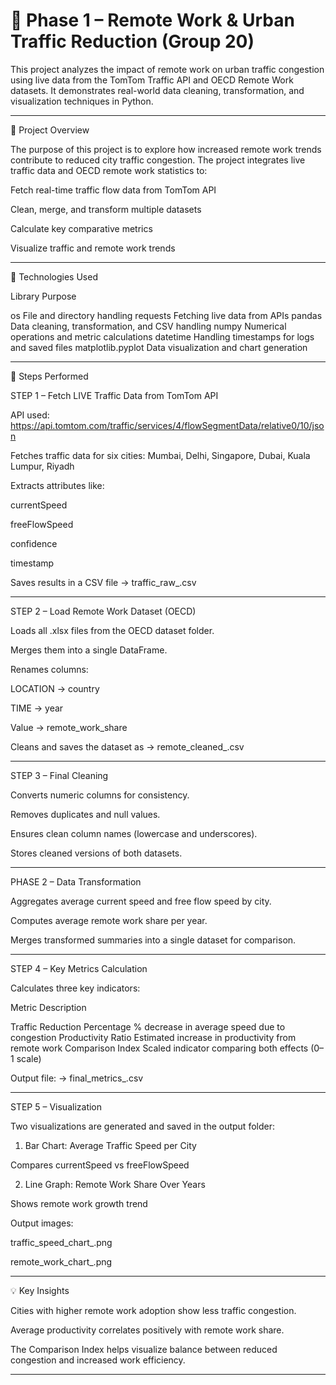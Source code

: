 

# 🚦 Phase 1 – Remote Work & Urban Traffic Reduction (Group 20)


This project analyzes the impact of remote work on urban traffic congestion using live data from the TomTom Traffic API and OECD Remote Work datasets.
It demonstrates real-world data cleaning, transformation, and visualization techniques in Python.


---

📁 Project Overview

The purpose of this project is to explore how increased remote work trends contribute to reduced city traffic congestion.
The project integrates live traffic data and OECD remote work statistics to:

Fetch real-time traffic flow data from TomTom API

Clean, merge, and transform multiple datasets

Calculate key comparative metrics

Visualize traffic and remote work trends



---

🧩 Technologies Used

Library	Purpose

os	File and directory handling
requests	Fetching live data from APIs
pandas	Data cleaning, transformation, and CSV handling
numpy	Numerical operations and metric calculations
datetime	Handling timestamps for logs and saved files
matplotlib.pyplot	Data visualization and chart generation



---

🧠 Steps Performed

STEP 1 – Fetch LIVE Traffic Data from TomTom API

API used:
https://api.tomtom.com/traffic/services/4/flowSegmentData/relative0/10/json

Fetches traffic data for six cities: Mumbai, Delhi, Singapore, Dubai, Kuala Lumpur, Riyadh

Extracts attributes like:

currentSpeed

freeFlowSpeed

confidence

timestamp


Saves results in a CSV file
→ traffic_raw_<timestamp>.csv



---

STEP 2 – Load Remote Work Dataset (OECD)

Loads all .xlsx files from the OECD dataset folder.

Merges them into a single DataFrame.

Renames columns:

LOCATION → country

TIME → year

Value → remote_work_share


Cleans and saves the dataset as
→ remote_cleaned_<timestamp>.csv



---

STEP 3 – Final Cleaning

Converts numeric columns for consistency.

Removes duplicates and null values.

Ensures clean column names (lowercase and underscores).

Stores cleaned versions of both datasets.



---

PHASE 2 – Data Transformation

Aggregates average current speed and free flow speed by city.

Computes average remote work share per year.

Merges transformed summaries into a single dataset for comparison.



---

STEP 4 – Key Metrics Calculation

Calculates three key indicators:

Metric	Description

Traffic Reduction Percentage	% decrease in average speed due to congestion
Productivity Ratio	Estimated increase in productivity from remote work
Comparison Index	Scaled indicator comparing both effects (0–1 scale)


Output file:
→ final_metrics_<timestamp>.csv


---

STEP 5 – Visualization

Two visualizations are generated and saved in the output folder:

1. Bar Chart: Average Traffic Speed per City

Compares currentSpeed vs freeFlowSpeed



2. Line Graph: Remote Work Share Over Years

Shows remote work growth trend




Output images:

traffic_speed_chart_<timestamp>.png

remote_work_chart_<timestamp>.png



---


💡 Key Insights

Cities with higher remote work adoption show less traffic congestion.

Average productivity correlates positively with remote work share.

The Comparison Index helps visualize balance between reduced congestion and increased work efficiency.


---



